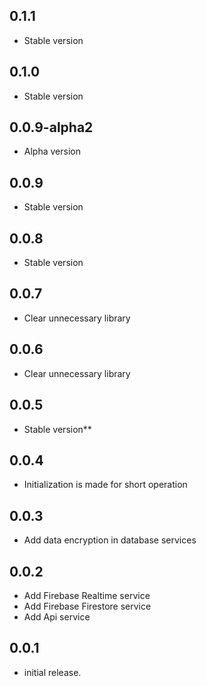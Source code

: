 ## 0.1.1
* Stable version

## 0.1.0
* Stable version

## 0.0.9-alpha2
* Alpha version

## 0.0.9
* Stable version

## 0.0.8
* Stable version

## 0.0.7
* Clear unnecessary library

## 0.0.6
* Clear unnecessary library

## 0.0.5
* Stable version**

## 0.0.4
* Initialization is made for short operation

## 0.0.3
* Add data encryption in database services

## 0.0.2
* Add Firebase Realtime service
* Add Firebase Firestore service
* Add Api service

## 0.0.1
* initial release.
